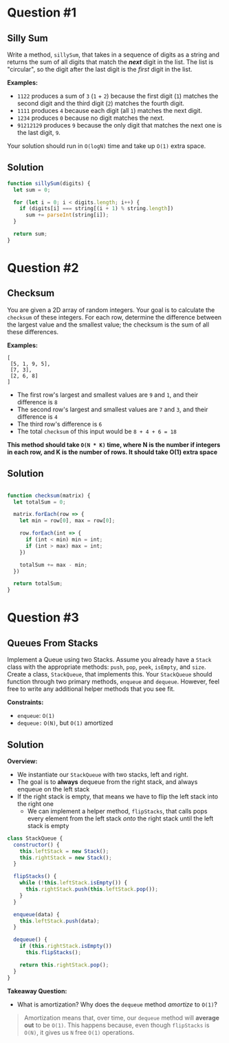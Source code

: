 # Question \#1
## Silly Sum

Write a method, `sillySum`, that takes in a sequence of digits as a string and returns the sum of all digits that match the **_next_** digit in the list. The list is "circular", so the digit after the last digit is the *first* digit in the list.

**Examples:**

- `1122` produces a sum of `3` (`1` + `2`) because the first digit (`1`) matches the second digit and the third digit (`2`) matches the fourth digit.
- `1111` produces `4` because each digit (all `1`) matches the next digit.
- `1234` produces `0` because no digit matches the next.
- `91212129` produces `9` because the only digit that matches the next one is the last digit, `9`.

Your solution should run in `O(logN)` time and take up `O(1)` extra space.

## Solution

```js
function sillySum(digits) {
  let sum = 0;

  for (let i = 0; i < digits.length; i++) {
    if (digits[i] === string[(i + 1) % string.length])
      sum += parseInt(string[i]);
  }

  return sum;
}
```

# Question \#2
## Checksum

You are given a 2D array of random integers. Your goal is to calculate the `checksum` of these integers. For each row, determine the difference between the largest value and the smallest value; the checksum is the sum of all these differences.

**Examples:**

```
[
 [5, 1, 9, 5],
 [7, 3],
 [2, 6, 8]
]
```

* The first row's largest and smallest values are `9` and `1`, and their difference is `8`
* The second row's largest and smallest values are `7` and `3`, and their difference is `4`
* The third row's difference is `6`
* The total `checksum` of this input would be `8 + 4 + 6 = 18`

**This method should take `O(N * K)` time, where N is the number if integers in each row, and K is the number of rows. It should take O(1) extra space**

## Solution

```js

function checksum(matrix) {
  let totalSum = 0;

  matrix.forEach(row => {
    let min = row[0], max = row[0];

    row.forEach(int => {
      if (int < min) min = int;
      if (int > max) max = int;
    })

    totalSum += max - min;
  })

  return totalSum;
}
```

# Question \#3
## Queues From Stacks

Implement a Queue using two Stacks. Assume you already have a `Stack` class with the appropriate methods: `push`, `pop`, `peek`, `isEmpty`, and `size`. Create a class, `StackQueue`, that implements this. Your `StackQueue` should function through two primary methods, `enqueue` and `dequeue`. However, feel free to write any additional helper methods that you see fit.

**Constraints:**

* `enqueue`: `O(1)`
* `dequeue:` `O(N)`, but `O(1)` amortized

## Solution

**Overview:**
* We instantiate our `StackQueue` with two stacks, left and right.
* The goal is to **always** dequeue from the right stack, and always enqueue on the left stack
* If the right stack is empty, that means we have to flip the left stack into the right one
  * We can implement a helper method, `flipStacks`, that calls pops every element from the left stack _onto_ the right stack until the left stack is empty  

```js
class StackQueue {
  constructor() {
    this.leftStack = new Stack();
    this.rightStack = new Stack();
  }

  flipStacks() {
    while (!this.leftStack.isEmpty()) {
      this.rightStack.push(this.leftStack.pop());
    }
  }

  enqueue(data) {
    this.leftStack.push(data);
  }

  dequeue() {
    if (this.rightStack.isEmpty())
      this.flipStacks();

    return this.rightStack.pop();
  }
}
```

**Takeaway Question:**
* What is amortization? Why does the `dequeue` method _amortize_ to `O(1)`?
> Amortization means that, over time, our `dequeue` method will **average out** to be `O(1)`. This happens because, even though `flipStacks` is `O(N)`, it gives us `N` free `O(1)` operations.
